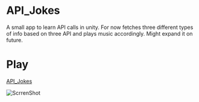 # API_Jokes
A small app to learn API calls in unity. For now fetches three different types of info based on three API and plays music accordingly. Might expand it on future.


# Play

[API_Jokes](https://hasi-b.github.io/API_Jokes/) <br>

![ScrrenShot](https://cdn.discordapp.com/attachments/1068416566196183060/1075470002033020938/image.png)


